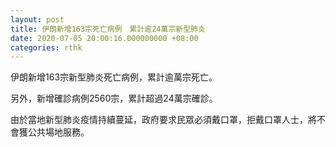 ```yaml
---
layout: post
title: 伊朗新增163宗死亡病例　累計逾24萬宗新型肺炎
date: 2020-07-05 20:00:16.000000000 +08:00
categories: rthk
---
```


伊朗新增163宗新型肺炎死亡病例，累計逾萬宗死亡。

另外，新增確診病例2560宗，累計超過24萬宗確診。

由於當地新型肺炎疫情持續蔓延，政府要求民眾必須戴口罩，拒戴口罩人士，將不會獲公共場地服務。
